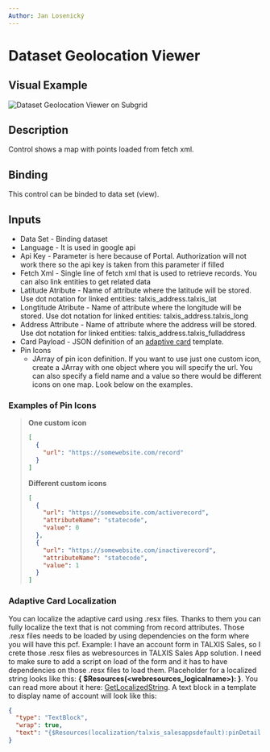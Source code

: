 ```yaml
---
Author: Jan Losenický
---
```


# Dataset Geolocation Viewer

## Visual Example

![Dataset Geolocation Viewer on Subgrid](/.attachments/Controls/datasetgeolocationviewer.png)

## Description

Control shows a map with points loaded from fetch xml.

## Binding

This control can be binded to data set (view).

## Inputs

- Data Set - Binding dataset
- Language - It is used in google api
- Api Key - Parameter is here because of Portal. Authorization will not work there so the api key is taken from this parameter if filled
- Fetch Xml - Single line of fetch xml that is used to retrieve records. You can also link entities to get related data
- Latitude Atribute - Name of attribute where the latitude will be stored. Use dot notation for linked entities: talxis_address.talxis_lat
- Longtitude Atribute - Name of attribute where the longitude will be stored. Use dot notation for linked entities: talxis_address.talxis_long
- Address Attribute - Name of attribute where the address will be stored. Use dot notation for linked entities: talxis_address.talxis_fulladdress
- Card Payload - JSON definition of an [adaptive card](https://adaptivecards.io/designer/) template.
- Pin Icons 
    - JArray of pin icon definition. If you want to use just one custom icon, create a JArray with one object where you will specify the url. You can also specify a field name and a value so there would be different icons on one map. Look below on the examples.


### Examples of Pin Icons

   > **One custom icon**
   >
   > ```json
   > [
   >   {
   >     "url": "https://somewebsite.com/record"
   >   }
   > ]
   > ```
   >
   > **Different custom icons**
   >
   > ```json
   > [
   >   {
   >     "url": "https://somewebsite.com/activerecord",
   >     "attributeName": "statecode",
   >     "value": 0
   >   },
   >   {
   >     "url": "https://somewebsite.com/inactiverecord",
   >     "attributeName": "statecode",
   >     "value": 1
   >   }
   > ]
   > ```

### Adaptive Card Localization

You can localize the adaptive card using .resx files. Thanks to them you can fully localize the text that is not comming from record attributes. Those .resx files needs to be loaded by using dependencies on the form where you will have this pcf.
Example: I have an account form in TALXIS Sales, so I crete those .resx files as webresources in TALXIS Sales App solution. I need to make sure to add a script on load of the form and it has to have dependencies on those .resx files to load them.
Placeholder for a localized string looks like this: **{ $Resources(<webresources_logicalname>):<key> }**. You can read more about it here: [GetLocalizedString](https://docs.talxis.com/en/developer-guide/applications/utilities/uci-extensions/#getlocalizedstring).
A text block in a template to display name of account will look like this:

```json
{
  "type": "TextBlock",
  "wrap": true,
  "text": "{$Resources(localization/talxis_salesappsdefault):pinDetail.name }: ${$root.name}"
}
```